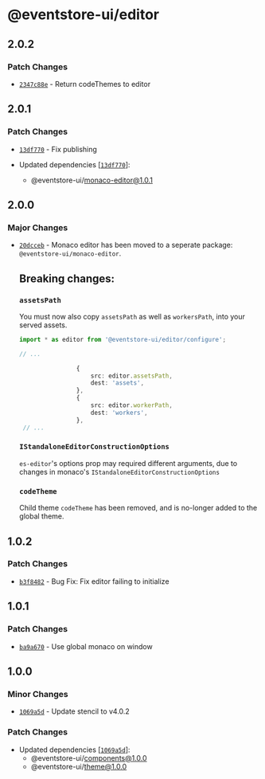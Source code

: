 # @eventstore-ui/editor

## 2.0.2

### Patch Changes

-   [`2347c88e`](https://github.com/EventStore/Design-System/commit/2347c88edb7c6d8f322ddc4ee81041468fe2d57c) - Return codeThemes to editor

## 2.0.1

### Patch Changes

-   [`13df770`](https://github.com/EventStore/Design-System/commit/13df7704117fdc1fc483bd2d3c05925e6229b061) - Fix publishing

-   Updated dependencies [[`13df770`](https://github.com/EventStore/Design-System/commit/13df7704117fdc1fc483bd2d3c05925e6229b061)]:
    -   @eventstore-ui/monaco-editor@1.0.1

## 2.0.0

### Major Changes

-   [`20dcceb`](https://github.com/EventStore/Design-System/commit/20dccebe11067986fd5eb31aa7f9e5bf03063017) - Monaco editor has been moved to a seperate package: `@eventstore-ui/monaco-editor`.

    ## Breaking changes:

    ### `assetsPath`

    You must now also copy `assetsPath` as well as `workersPath`, into your served assets.

    ```ts
    import * as editor from '@eventstore-ui/editor/configure';

    // ...

                    {
                        src: editor.assetsPath,
                        dest: 'assets',
                    },
                    {
                        src: editor.workerPath,
                        dest: 'workers',
                    },
     // ...
    ```

    ### `IStandaloneEditorConstructionOptions`

    `es-editor`'s options prop may required different arguments, due to changes in monaco's `IStandaloneEditorConstructionOptions`

    ### `codeTheme`

    Child theme `codeTheme` has been removed, and is no-longer added to the global theme.

## 1.0.2

### Patch Changes

-   [`b3f8482`](https://github.com/EventStore/Design-System/commit/b3f848276d9bb09cb69313c3bbee0f548a1eb641) - Bug Fix: Fix editor failing to initialize

## 1.0.1

### Patch Changes

-   [`ba9a670`](https://github.com/EventStore/Design-System/commit/ba9a6701c3b27cd516c12763bb5581c9fe8550ae) - Use global monaco on window

## 1.0.0

### Minor Changes

-   [`1069a5d`](https://github.com/EventStore/Design-System/commit/1069a5d3af7986c56fd616049402315a59bc438c) - Update stencil to v4.0.2

### Patch Changes

-   Updated dependencies [[`1069a5d`](https://github.com/EventStore/Design-System/commit/1069a5d3af7986c56fd616049402315a59bc438c)]:
    -   @eventstore-ui/components@1.0.0
    -   @eventstore-ui/theme@1.0.0
